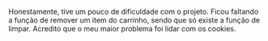 Honestamente, tive um pouco de dificuldade com o projeto. Ficou faltando a função de remover um item do carrinho, sendo que só existe a função de limpar.
Acredito que o meu maior problema foi lidar com os cookies.